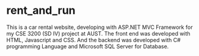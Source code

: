 # rent_and_run

This is a car rental website, developing with ASP.NET MVC Framework for my CSE 3200 (SD IV) project at AUST. 
The front end was developed with HTML, Javascript and CSS. And the backend was developed with C# programming Language and Microsoft SQL Server for Database. 
